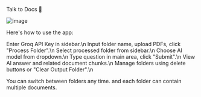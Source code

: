 Talk to Docs 📑

![image](https://github.com/user-attachments/assets/1e3b694e-cb3b-49b9-b886-ae125768cd62)

Here's how to use the app:

Enter Groq API Key in sidebar.\n
Input folder name, upload PDFs, click "Process Folder".\n
Select processed folder from sidebar.\n
Choose AI model from dropdown.\n
Type question in main area, click "Submit".\n
View AI answer and related document chunks.\n
Manage folders using delete buttons or "Clear Output Folder".\n


You can switch between folders any time. and each folder can contain multiple documents.
